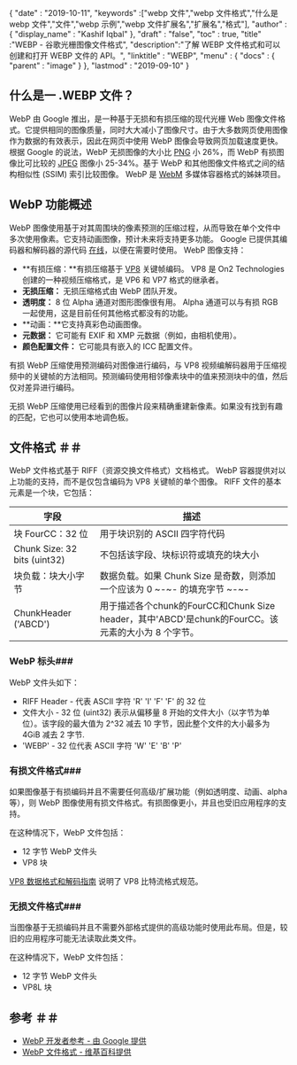 {
  "date" : "2019-10-11",
  "keywords" :["webp 文件","webp 文件格式","什么是 webp 文件","文件","webp 示例","webp 文件扩展名","扩展名","格式"],
  "author" : {
    "display_name" : "Kashif Iqbal"
},
  "draft" : "false",
  "toc" : true,
  "title" :"WEBP - 谷歌光栅图像文件格式",
  "description":"了解 WEBP 文件格式和可以创建和打开 WEBP 文件的 API。",
  "linktitle" : "WEBP",
  "menu" : {
    "docs" : {
      "parent" : "image"
}
},
  "lastmod" : "2019-09-10"
}

## 什么是一 .WEBP 文件？

WebP 由 Google 推出，是一种基于无损和有损压缩的现代光栅 Web 图像文件格式。它提供相同的图像质量，同时大大减小了图像尺寸。由于大多数网页使用图像作为数据的有效表示，因此在网页中使用 WebP 图像会导致网页加载速度更快。根据 Google 的说法，WebP 无损图像的大小比 [PNG](/zh/image/png/) 小 26%，而 WebP 有损图像比可比较的 [JPEG](/zh/image/jpeg/) 图像小 25-34%。基于 WebP 和其他图像文件格式之间的结构相似性 (SSIM) 索引比较图像。 WebP 是 [WebM](https://en.wikipedia.org/wiki/WebM) 多媒体容器格式的姊妹项目。

## WebP 功能概述 ##

WebP 图像使用基于对其周围块的像素预测的压缩过程，从而导致在单个文件中多次使用像素。它支持动画图像，预计未来将支持更多功能。 Google 已提供其编码器和解码器的源代码 [在线](https://developers.google.com/speed/webp/download)，以便在需要时使用。 WebP 图像支持：

* **有损压缩：**有损压缩基于 [VP8](https://en.wikipedia.org/wiki/VP8) 关键帧编码。 VP8 是 On2 Technologies 创建的一种视频压缩格式，是 VP6 和 VP7 格式的继承者。
* **无损压缩：** 无损压缩格式由 WebP 团队开发。
* **透明度：** 8 位 Alpha 通道对图形图像很有用。 Alpha 通道可以与有损 RGB 一起使用，这是目前任何其他格式都没有的功能。
* **动画：**它支持真彩色动画图像。
* **元数据：** 它可能有 EXIF 和 XMP 元数据（例如，由相机使用）。
* **颜色配置文件：** 它可能具有嵌入的 ICC 配置文件。

有损 WebP 压缩使用预测编码对图像进行编码，与 VP8 视频编解码器用于压缩视频中的关键帧的方法相同。预测编码使用相邻像素块中的值来预测块中的值，然后仅对差异进行编码。

无损 WebP 压缩使用已经看到的图像片段来精确重建新像素。如果没有找到有趣的匹配，它也可以使用本地调色板。

## 文件格式 ＃＃

WebP 文件格式基于 RIFF（资源交换文件格式）文档格式。 WebP 容器提供对以上功能的支持，而不是仅包含编码为 VP8 关键帧的单个图像。 RIFF 文件的基本元素是一个块，它包括：


|字段|描述
---|---|
|块 FourCC：32 位|用于块识别的 ASCII 四字符代码
|Chunk Size: 32 bits (uint32)|不包括该字段、块标识符或填充的块大小
|块负载：块大小字节|数据负载。如果 Chunk Size 是奇数，则添加一个应该为 0 ~-~- 的填充字节 ~-~-
|ChunkHeader ('ABCD')|用于描述各个chunk的FourCC和Chunk Size header，其中'ABCD'是chunk的FourCC。该元素的大小为 8 个字节。

### WebP 标头###

WebP 文件头如下：

* RIFF Header - 代表 ASCII 字符 'R' 'I' 'F' 'F' 的 32 位
* 文件大小 - 32 位 (uint32) 表示从偏移量 8 开始的文件大小（以字节为单位）。该字段的最大值为 2^32 减去 10 字节，因此整个文件的大小最多为 4GiB 减去 2 字节.
* 'WEBP' - 32 位代表 ASCII 字符 'W' 'E' 'B' 'P'

### 有损文件格式###

如果图像基于有损编码并且不需要任何高级/扩展功能（例如透明度、动画、alpha 等），则 WebP 图像使用有损文件格式。有损图像更小，并且也受旧应用程序的支持。

在这种情况下，WebP 文件包括：

* 12 字节 WebP 文件头
* VP8 块

[VP8 数据格式和解码指南](https://tools.ietf.org/html/rfc6386) 说明了 VP8 比特流格式规范。

### 无损文件格式###

当图像基于无损编码并且不需要外部格式提供的高级功能时使用此布局。但是，较旧的应用程序可能无法读取此类文件。

在这种情况下，WebP 文件包括：

* 12 字节 WebP 文件头
* VP8L 块

## 参考 ＃＃

* [WebP 开发者参考 - 由 Google 提供](https://developers.google.com/speed/webp/)
* [WebP 文件格式 - 维基百科提供](https://en.wikipedia.org/wiki/WebP)

